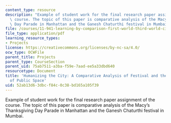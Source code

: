 ```yaml
---
content_type: resource
description: "Example of student work for the final research paper assignment of the\
  \ course. The topic of this paper is comparative analysis of the Macy\u2019s Thanksgiving\
  \ Day Parade in Manhattan and the Ganesh Chaturthi festival in Mumbai."
file: /courses/11-941-learning-by-comparison-first-world-third-world-cities-fall-2008/52ab13d63dbcf84c0c38bd165a105f39_MIT11_941f08_proj01_15_minute_presentation.pdf
file_type: application/pdf
learning_resource_types:
- Projects
license: https://creativecommons.org/licenses/by-nc-sa/4.0/
ocw_type: OCWFile
parent_title: Projects
parent_type: CourseSection
parent_uid: 75ab7511-a3ba-f59e-7aad-ee5a33dbd640
resourcetype: Document
title: 'Humanizing the City: A Comparative Analysis of Festival and the Adaptation
  of Public Space'
uid: 52ab13d6-3dbc-f84c-0c38-bd165a105f39
---
```

Example of student work for the final research paper assignment of the course. The topic of this paper is comparative analysis of the Macy’s Thanksgiving Day Parade in Manhattan and the Ganesh Chaturthi festival in Mumbai.